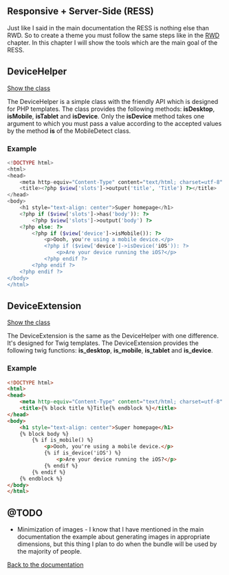 Responsive + Server-Side (RESS)
-------------------------------

Just like I said in the main documentation the RESS is nothing else than RWD. So to create a theme you must follow the
same steps like in the [RWD](https://github.com/piku235/JungiThemeBundle/tree/master/Resources/doc/rwd.md) chapter. In
this chapter I will show the tools which are the main goal of the RESS.

DeviceHelper
------------

[Show the class](https://github.com/piku235/JungiThemeBundle/blob/master/Helper/DeviceHelper.php)

The DeviceHelper is a simple class with the friendly API which is designed for PHP templates. The class provides the following
methods: **isDesktop**, **isMobile**, **isTablet** and **isDevice**. Only the **isDevice** method takes one argument to
which you must pass a value according to the accepted values by the method **is** of the MobileDetect class.

### Example

```php
<!DOCTYPE html>
<html>
<head>
    <meta http-equiv="Content-Type" content="text/html; charset=utf-8" />
    <title><?php $view['slots']->output('title', 'Title') ?></title>
</head>
<body>
    <h1 style="text-align: center">Super homepage</h1>
    <?php if ($view['slots']->has('body')): ?>
        <?php $view['slots']->output('body') ?>
    <?php else: ?>
        <?php if ($view['device']->isMobile()): ?>
            <p>Oooh, you're using a mobile device.</p>
            <?php if ($view['device']->isDevice('iOS')): ?>
                <p>Are your device running the iOS?</p>
            <?php endif ?>
        <?php endif ?>
    <?php endif ?>
</body>
</html>
```

DeviceExtension
---------------

[Show the class](https://github.com/piku235/JungiThemeBundle/blob/master/Twig/Extension/DeviceExtension.php)

The DeviceExtension is the same as the DeviceHelper with one difference. It's designed for Twig templates. The DeviceExtension
provides the following twig functions: **is_desktop**, **is_mobile**, **is_tablet** and **is_device**.

### Example

```html
<!DOCTYPE html>
<html>
<head>
    <meta http-equiv="Content-Type" content="text/html; charset=utf-8" />
    <title>{% block title %}Title{% endblock %}</title>
</head>
<body>
    <h1 style="text-align: center">Super homepage</h1>
    {% block body %}
        {% if is_mobile() %}
            <p>Oooh, you're using a mobile device.</p>
            {% if is_device('iOS') %}
                <p>Are your device running the iOS?</p>
            {% endif %}
        {% endif %}
    {% endblock %}
</body>
</html>
```

@TODO
-----

* Minimization of images - I know that I have mentioned in the main documentation the example about generating images in
appropriate dimensions, but this thing I plan to do when the bundle will be used by the majority of people.

[Back to the documentation](https://github.com/piku235/JungiThemeBundle/blob/master/Resources/doc/index.md)